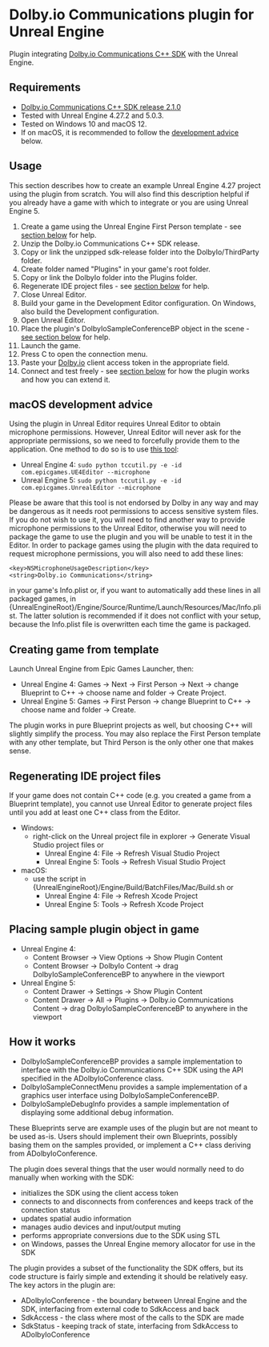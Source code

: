 # Dolby.io Communications plugin for Unreal Engine
Plugin integrating [Dolby.io Communications C++ SDK](https://github.com/DolbyIO/comms-sdk-cpp) with the Unreal Engine.

## Requirements
- [Dolby.io Communications C++ SDK release 2.1.0](https://github.com/DolbyIO/comms-sdk-cpp/releases/tag/2.1.0)
- Tested with Unreal Engine 4.27.2 and 5.0.3.
- Tested on Windows 10 and macOS 12.
- If on macOS, it is recommended to follow the [development advice](#macos) below.

## Usage
This section describes how to create an example Unreal Engine 4.27 project using the plugin from scratch. You will also find this description helpful if you already have a game with which to integrate or you are using Unreal Engine 5.  
1. Create a game using the Unreal Engine First Person template - see [section below](#create) for help.
2. Unzip the Dolby.io Communications C++ SDK release.
3. Copy or link the unzipped sdk-release folder into the DolbyIo/ThirdParty folder.
4. Create folder named "Plugins" in your game's root folder.
5. Copy or link the DolbyIo folder into the Plugins folder.
6. Regenerate IDE project files - see [section below](#regenerate) for help.
7. Close Unreal Editor.
8. Build your game in the Development Editor configuration. On Windows, also build the Development configuration.
9. Open Unreal Editor.
10. Place the plugin's DolbyIoSampleConferenceBP object in the scene - [see section below](#place) for help.
11. Launch the game.
12. Press C to open the connection menu.
13. Paste your [Dolby.io](https://dolby.io) client access token in the appropriate field.
14. Connect and test freely - see [section below](#how) for how the plugin works and how you can extend it.

## <a name="macos"></a> macOS development advice
Using the plugin in Unreal Editor requires Unreal Editor to obtain microphone permissions. However, Unreal Editor will never ask for the appropriate permissions, so we need to forcefully provide them to the application. One method to do so is to use [this tool](https://github.com/DocSystem/tccutil):  
- Unreal Engine 4: `sudo python tccutil.py -e -id com.epicgames.UE4Editor --microphone`  
- Unreal Engine 5: `sudo python tccutil.py -e -id com.epicgames.UnrealEditor --microphone`

Please be aware that this tool is not endorsed by Dolby in any way and may be dangerous as it needs root permissions to access sensitive system files. If you do not wish to use it, you will need to find another way to provide microphone permissions to the Unreal Editor, otherwise you will need to package the game to use the plugin and you will be unable to test it in the Editor. In order to package games using the plugin with the data required to request microphone permissions, you will also need to add these lines:
```
<key>NSMicrophoneUsageDescription</key>
<string>Dolby.io Communications</string>
```
in your game's Info.plist or, if you want to automatically add these lines in all packaged games, in {UnrealEngineRoot}/Engine/Source/Runtime/Launch/Resources/Mac/Info.plist. The latter solution is recommended if it does not conflict with your setup, because the Info.plist file is overwritten each time the game is packaged.

## <a name="create"></a> Creating game from template
Launch Unreal Engine from Epic Games Launcher, then:
- Unreal Engine 4: Games → Next → First Person → Next → change Blueprint to C++ → choose name and folder → Create Project.
- Unreal Engine 5: Games → First Person → change Blueprint to C++ → choose name and folder → Create.

The plugin works in pure Blueprint projects as well, but choosing C++ will slightly simplify the process. You may also replace the First Person template with any other template, but Third Person is the only other one that makes sense.

## <a name="regenerate"></a> Regenerating IDE project files
If your game does not contain C++ code (e.g. you created a game from a Blueprint template), you cannot use Unreal Editor to generate project files until you add at least one C++ class from the Editor.
- Windows: 
    - right-click on the Unreal project file in explorer → Generate Visual Studio project files or
        - Unreal Engine 4: File → Refresh Visual Studio Project
        - Unreal Engine 5: Tools → Refresh Visual Studio Project
- macOS:
    - use the script in {UnrealEngineRoot}/Engine/Build/BatchFiles/Mac/Build.sh or
        - Unreal Engine 4: File → Refresh Xcode Project
        - Unreal Engine 5: Tools → Refresh Xcode Project

## <a name="place"></a> Placing sample plugin object in game
- Unreal Engine 4:
    - Content Browser → View Options → Show Plugin Content
    - Content Browser → DolbyIo Content → drag DolbyIoSampleConferenceBP to anywhere in the viewport
- Unreal Engine 5: 
    - Content Drawer → Settings → Show Plugin Content
    - Content Drawer → All → Plugins → Dolby.io Communications Content → drag DolbyIoSampleConferenceBP to anywhere in the viewport

## <a name="how"></a>How it works
- DolbyIoSampleConferenceBP provides a sample implementation to interface with the Dolby.io Communications C++ SDK using the API specified in the ADolbyIoConference class.
- DolbyIoSampleConnectMenu provides a sample implementation of a graphics user interface using DolbyIoSampleConferenceBP.
- DolbyIoSampleDebugInfo provides a sample implementation of displaying some additional debug information.

These Blueprints serve are example uses of the plugin but are not meant to be used as-is. Users should implement their own Blueprints, possibly basing them on the samples provided, or implement a C++ class deriving from ADolbyIoConference.

The plugin does several things that the user would normally need to do manually when working with the SDK:
- initializes the SDK using the client access token
- connects to and disconnects from conferences and keeps track of the connection status
- updates spatial audio information
- manages audio devices and input/output muting
- performs appropriate conversions due to the SDK using STL
- on Windows, passes the Unreal Engine memory allocator for use in the SDK

The plugin provides a subset of the functionality the SDK offers, but its code structure is fairly simple and extending it should be relatively easy. The key actors in the plugin are:
- ADolbyIoConference - the boundary between Unreal Engine and the SDK, interfacing from external code to SdkAccess and back
- SdkAccess - the class where most of the calls to the SDK are made
- SdkStatus - keeping track of state, interfacing from SdkAccess to ADolbyIoConference
